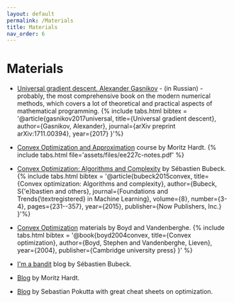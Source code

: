 ```yaml
---
layout: default
permalink: /Materials
title: Materials
nav_order: 6
---
```


# Materials

* [Universal gradient descent. Alexander Gasnikov](https://arxiv.org/ftp/arxiv/papers/1711/1711.00394.pdf) - (in Russian) - probably, the most comprehensive book on the modern numerical methods, which covers a lot of theoretical and practical aspects of mathematical programming. {% include tabs.html bibtex = '@article{gasnikov2017universal,
  title={Universal gradient descent},
  author={Gasnikov, Alexander},
  journal={arXiv preprint arXiv:1711.00394},
  year={2017}
}'%}

* [Convex Optimization and Approximation](https://ee227c.github.io/) course by Moritz Hardt. {% include tabs.html file='assets/files/ee227c-notes.pdf' %}

* [Convex Optimization: Algorithms and Complexity](https://arxiv.org/pdf/1405.4980.pdf) by Sébastien Bubeck. 
{% include tabs.html bibtex = '@article{bubeck2015convex,
  title={Convex optimization: Algorithms and complexity},
  author={Bubeck, S{\'e}bastien and others},
  journal={Foundations and Trends{\textregistered} in Machine Learning},
  volume={8},
  number={3-4},
  pages={231--357},
  year={2015},
  publisher={Now Publishers, Inc.}
}'%}

* [Convex Optimization](https://web.stanford.edu/~boyd/cvxbook/) materials by Boyd and Vandenberghe. 
{% include tabs.html bibtex = '@book{boyd2004convex,
  title={Convex optimization},
  author={Boyd, Stephen and Vandenberghe, Lieven},
  year={2004},
  publisher={Cambridge university press}
}' %}

* [I'm a bandit](https://blogs.princeton.edu/imabandit/) blog by Sébastien Bubeck.

* [Blog](http://blog.mrtz.org/) by Moritz Hardt.

* [Blog](http://www.pokutta.com/blog/) by Sebastian Pokutta with great cheat sheets on optimization.
